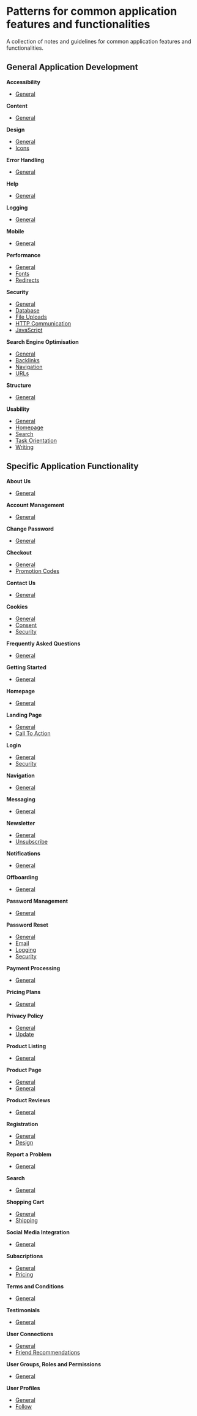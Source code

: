 # Patterns for common application features and functionalities

A collection of notes and guidelines for common application features and functionalities.

## General Application Development

**Accessibility**
- [General](https://github.com/sfvicente/PatternsForCommonApplicationFeaturesAndFunctionalities/blob/master/Docs/GeneralApplicationDevelopment/Accessibility/General.md)

**Content**
- [General](https://github.com/sfvicente/PatternsForCommonApplicationFeaturesAndFunctionalities/blob/master/Docs/GeneralApplicationDevelopment/Content/General.md)

**Design**
- [General](https://github.com/sfvicente/PatternsForCommonApplicationFeaturesAndFunctionalities/blob/master/Docs/GeneralApplicationDevelopment/Design/General.md)
- [Icons](https://github.com/sfvicente/PatternsForCommonApplicationFeaturesAndFunctionalities/blob/master/Docs/GeneralApplicationDevelopment/Design/Icons.md)

**Error Handling**
- [General](https://github.com/sfvicente/PatternsForCommonApplicationFeaturesAndFunctionalities/blob/master/Docs/GeneralApplicationDevelopment/ErrorHandling/General.md)

**Help**
- [General](https://github.com/sfvicente/PatternsForCommonApplicationFeaturesAndFunctionalities/blob/master/Docs/GeneralApplicationDevelopment/Help/General.md)

**Logging**
- [General](https://github.com/sfvicente/PatternsForCommonApplicationFeaturesAndFunctionalities/blob/master/Docs/GeneralApplicationDevelopment/Logging/General.md)

**Mobile**
- [General](https://github.com/sfvicente/PatternsForCommonApplicationFeaturesAndFunctionalities/blob/master/Docs/GeneralApplicationDevelopment/Mobile/General.md)

**Performance**
- [General](https://github.com/sfvicente/PatternsForCommonApplicationFeaturesAndFunctionalities/blob/master/Docs/GeneralApplicationDevelopment/Performance/General.md)
- [Fonts](https://github.com/sfvicente/PatternsForCommonApplicationFeaturesAndFunctionalities/blob/master/Docs/GeneralApplicationDevelopment/Performance/Fonts.md)
- [Redirects](https://github.com/sfvicente/PatternsForCommonApplicationFeaturesAndFunctionalities/blob/master/Docs/GeneralApplicationDevelopment/Performance/Redirects.md)

**Security**
- [General](https://github.com/sfvicente/PatternsForCommonApplicationFeaturesAndFunctionalities/blob/master/Docs/GeneralApplicationDevelopment/Security/General.md)
- [Database](https://github.com/sfvicente/PatternsForCommonApplicationFeaturesAndFunctionalities/blob/master/Docs/GeneralApplicationDevelopment/Security/Database.md)
- [File Uploads](https://github.com/sfvicente/PatternsForCommonApplicationFeaturesAndFunctionalities/blob/master/Docs/GeneralApplicationDevelopment/Security/FileUploads.md)
- [HTTP Communication](https://github.com/sfvicente/PatternsForCommonApplicationFeaturesAndFunctionalities/blob/master/Docs/GeneralApplicationDevelopment/Security/HttpCommunication.md)
- [JavaScript](https://github.com/sfvicente/PatternsForCommonApplicationFeaturesAndFunctionalities/blob/master/Docs/GeneralApplicationDevelopment/Security/JavaScript.md)

**Search Engine Optimisation**
- [General](https://github.com/sfvicente/PatternsForCommonApplicationFeaturesAndFunctionalities/blob/master/Docs/GeneralApplicationDevelopment/Seo/General.md)
- [Backlinks](https://github.com/sfvicente/PatternsForCommonApplicationFeaturesAndFunctionalities/blob/master/Docs/GeneralApplicationDevelopment/Seo/Backlinks.md)
- [Navigation](https://github.com/sfvicente/PatternsForCommonApplicationFeaturesAndFunctionalities/blob/master/Docs/GeneralApplicationDevelopment/Seo/Navigation.md)
- [URLs](https://github.com/sfvicente/PatternsForCommonApplicationFeaturesAndFunctionalities/blob/master/Docs/GeneralApplicationDevelopment/Seo/Urls.md)

**Structure**
- [General](https://github.com/sfvicente/PatternsForCommonApplicationFeaturesAndFunctionalities/blob/master/Docs/GeneralApplicationDevelopment/Structure/General.md)

**Usability**
- [General](https://github.com/sfvicente/PatternsForCommonApplicationFeaturesAndFunctionalities/blob/master/Docs/GeneralApplicationDevelopment/Usability/General.md)
- [Homepage](https://github.com/sfvicente/PatternsForCommonApplicationFeaturesAndFunctionalities/blob/master/Docs/GeneralApplicationDevelopment/Usability/Homepage.md)
- [Search](https://github.com/sfvicente/PatternsForCommonApplicationFeaturesAndFunctionalities/blob/master/Docs/GeneralApplicationDevelopment/Usability/Search.md)
- [Task Orientation](https://github.com/sfvicente/PatternsForCommonApplicationFeaturesAndFunctionalities/blob/master/Docs/GeneralApplicationDevelopment/Usability/TaskOrientation.md)
- [Writing](https://github.com/sfvicente/PatternsForCommonApplicationFeaturesAndFunctionalities/blob/master/Docs/GeneralApplicationDevelopment/Usability/Writing.md)

## Specific Application Functionality

**About Us**
- [General](https://github.com/sfvicente/PatternsForCommonApplicationFeaturesAndFunctionalities/blob/master/Docs/AboutUs/AboutUs-General.md)

**Account Management**
- [General](https://github.com/sfvicente/PatternsForCommonApplicationFeaturesAndFunctionalities/blob/master/Docs/SpecificApplicationFunctionality/AccountManagement/General.md)

**Change Password**
- [General](https://github.com/sfvicente/PatternsForCommonApplicationFeaturesAndFunctionalities/blob/master/Docs/SpecificApplicationFunctionality/ChangePassword/General.md)

**Checkout**
- [General](https://github.com/sfvicente/PatternsForCommonApplicationFeaturesAndFunctionalities/blob/master/Docs/SpecificApplicationFunctionality/Checkout/General.md)
- [Promotion Codes](https://github.com/sfvicente/PatternsForCommonApplicationFeaturesAndFunctionalities/blob/master/Docs/SpecificApplicationFunctionality/Checkout/PromotionCodes.md)

**Contact Us**
- [General](https://github.com/sfvicente/PatternsForCommonApplicationFeaturesAndFunctionalities/blob/master/Docs/SpecificApplicationFunctionality/ContactUs/General.md)

**Cookies**
- [General](https://github.com/sfvicente/PatternsForCommonApplicationFeaturesAndFunctionalities/blob/master/Docs/SpecificApplicationFunctionality/Cookies/General.md)
- [Consent](https://github.com/sfvicente/PatternsForCommonApplicationFeaturesAndFunctionalities/blob/master/Docs/SpecificApplicationFunctionality/Cookies/Consent.md)
- [Security](https://github.com/sfvicente/PatternsForCommonApplicationFeaturesAndFunctionalities/blob/master/Docs/SpecificApplicationFunctionality/Cookies/Security.md)

**Frequently Asked Questions**
- [General](https://github.com/sfvicente/PatternsForCommonApplicationFeaturesAndFunctionalities/blob/master/Docs/SpecificApplicationFunctionality/Faqs/General.md)

**Getting Started**
- [General](https://github.com/sfvicente/PatternsForCommonApplicationFeaturesAndFunctionalities/blob/master/Docs/SpecificApplicationFunctionality/GettingStarted/General.md)

**Homepage**
- [General](https://github.com/sfvicente/PatternsForCommonApplicationFeaturesAndFunctionalities/blob/master/Docs/SpecificApplicationFunctionality/Homepage/General.md)

**Landing Page**
- [General](https://github.com/sfvicente/PatternsForCommonApplicationFeaturesAndFunctionalities/blob/master/Docs/SpecificApplicationFunctionality/LandingPage/General.md)
- [Call To Action](https://github.com/sfvicente/PatternsForCommonApplicationFeaturesAndFunctionalities/blob/master/Docs/SpecificApplicationFunctionality/LandingPage/CallToAction.md)

**Login**
- [General](https://github.com/sfvicente/PatternsForCommonApplicationFeaturesAndFunctionalities/blob/master/Docs/SpecificApplicationFunctionality/Login/General.md)
- [Security](https://github.com/sfvicente/PatternsForCommonApplicationFeaturesAndFunctionalities/blob/master/Docs/SpecificApplicationFunctionality/Login/Security.md)

**Navigation**
- [General](https://github.com/sfvicente/PatternsForCommonApplicationFeaturesAndFunctionalities/blob/master/Docs/Navigation/Navigation-General.md)

**Messaging**
- [General](https://github.com/sfvicente/PatternsForCommonApplicationFeaturesAndFunctionalities/blob/master/Docs/Messaging/Messaging-General.md)

**Newsletter**
- [General](https://github.com/sfvicente/PatternsForCommonApplicationFeaturesAndFunctionalities/blob/master/Docs/Newsletter/Newsletter-General.md)
- [Unsubscribe](https://github.com/sfvicente/PatternsForCommonApplicationFeaturesAndFunctionalities/blob/master/Docs/Newsletter/Newsletter-Unsubscribe.md)

**Notifications**
- [General](https://github.com/sfvicente/PatternsForCommonApplicationFeaturesAndFunctionalities/blob/master/Docs/SpecificApplicationFunctionality/Notifications/General.md)

**Offboarding**
- [General](https://github.com/sfvicente/PatternsForCommonApplicationFeaturesAndFunctionalities/blob/master/Docs/SpecificApplicationFunctionality/Offboarding/General.md)

**Password Management**
- [General](https://github.com/sfvicente/PatternsForCommonApplicationFeaturesAndFunctionalities/blob/master/Docs/SpecificApplicationFunctionality/PasswordManagement/General.md)

**Password Reset**
- [General](https://github.com/sfvicente/PatternsForCommonApplicationFeaturesAndFunctionalities/blob/master/Docs/SpecificApplicationFunctionality/PasswordReset/General.md)
- [Email](https://github.com/sfvicente/PatternsForCommonApplicationFeaturesAndFunctionalities/blob/master/Docs/SpecificApplicationFunctionality/PasswordReset/Email.md)
- [Logging](https://github.com/sfvicente/PatternsForCommonApplicationFeaturesAndFunctionalities/blob/master/Docs/SpecificApplicationFunctionality/PasswordReset/Logging.md)
- [Security](https://github.com/sfvicente/PatternsForCommonApplicationFeaturesAndFunctionalities/blob/master/Docs/SpecificApplicationFunctionality/PasswordReset/Security.md)

**Payment Processing**
- [General](https://github.com/sfvicente/PatternsForCommonApplicationFeaturesAndFunctionalities/blob/master/Docs/PaymentProcessing/PaymentProcessing-General.md)

**Pricing Plans**
- [General](https://github.com/sfvicente/PatternsForCommonApplicationFeaturesAndFunctionalities/blob/master/Docs/SpecificApplicationFunctionality/PricingPlans/General.md)

**Privacy Policy**
- [General](https://github.com/sfvicente/PatternsForCommonApplicationFeaturesAndFunctionalities/blob/master/Docs/SpecificApplicationFunctionality/ProductListing/General.md)
- [Update](https://github.com/sfvicente/PatternsForCommonApplicationFeaturesAndFunctionalities/blob/master/Docs/SpecificApplicationFunctionality/ProductListing/Update.md)

**Product Listing**
- [General](https://github.com/sfvicente/PatternsForCommonApplicationFeaturesAndFunctionalities/blob/master/Docs/SpecificApplicationFunctionality/ProductListing/General.md)

**Product Page**
- [General](https://github.com/sfvicente/PatternsForCommonApplicationFeaturesAndFunctionalities/blob/master/Docs/SpecificApplicationFunctionality/ProductPage/General.md)
- [General](https://github.com/sfvicente/PatternsForCommonApplicationFeaturesAndFunctionalities/blob/master/Docs/SpecificApplicationFunctionality/ProductPage/CrossSelling.md)

**Product Reviews**
- [General](https://github.com/sfvicente/PatternsForCommonApplicationFeaturesAndFunctionalities/blob/master/Docs/SpecificApplicationFunctionality/ProductReviews/General.md)

**Registration**
- [General](https://github.com/sfvicente/PatternsForCommonApplicationFeaturesAndFunctionalities/blob/master/Docs/SpecificApplicationFunctionality/Registration/General.md)
- [Design](https://github.com/sfvicente/PatternsForCommonApplicationFeaturesAndFunctionalities/blob/master/Docs/SpecificApplicationFunctionality/Registration/Design.md)

**Report a Problem**
- [General](https://github.com/sfvicente/PatternsForCommonApplicationFeaturesAndFunctionalities/blob/master/Docs/SpecificApplicationFunctionality/ReportProblem/General.md)

**Search**
- [General](https://github.com/sfvicente/PatternsForCommonApplicationFeaturesAndFunctionalities/blob/master/Docs/SpecificApplicationFunctionality/Search/General.md)

**Shopping Cart**
- [General](https://github.com/sfvicente/PatternsForCommonApplicationFeaturesAndFunctionalities/blob/master/Docs/SpecificApplicationFunctionality/ShoppingCart/General.md)
- [Shipping](https://github.com/sfvicente/PatternsForCommonApplicationFeaturesAndFunctionalities/blob/master/Docs/SpecificApplicationFunctionality/ShoppingCart/Shipping.md)

**Social Media Integration**
- [General](https://github.com/sfvicente/PatternsForCommonApplicationFeaturesAndFunctionalities/blob/master/Docs/SpecificApplicationFunctionality/SocialMediaIntegration/General.md)

**Subscriptions**
- [General](https://github.com/sfvicente/PatternsForCommonApplicationFeaturesAndFunctionalities/blob/master/Docs/SpecificApplicationFunctionality/Subscriptions/General.md)
- [Pricing](https://github.com/sfvicente/PatternsForCommonApplicationFeaturesAndFunctionalities/blob/master/Docs/SpecificApplicationFunctionality/Subscriptions/Pricing.md)

**Terms and Conditions**
- [General](https://github.com/sfvicente/PatternsForCommonApplicationFeaturesAndFunctionalities/blob/master/Docs/SpecificApplicationFunctionality/TermsAndConditions/General.md)

**Testimonials**
- [General](https://github.com/sfvicente/PatternsForCommonApplicationFeaturesAndFunctionalities/blob/master/Docs/SpecificApplicationFunctionality/Testimonials/General.md)

**User Connections**
- [General](https://github.com/sfvicente/PatternsForCommonApplicationFeaturesAndFunctionalities/blob/master/Docs/SpecificApplicationFunctionality/UserConnections/General.md)
- [Friend Recommendations](https://github.com/sfvicente/PatternsForCommonApplicationFeaturesAndFunctionalities/blob/master/Docs/SpecificApplicationFunctionality/UserConnections/FriendRecommendations.md)

**User Groups, Roles and Permissions**
- [General](https://github.com/sfvicente/PatternsForCommonApplicationFeaturesAndFunctionalities/blob/master/Docs/SpecificApplicationFunctionality/UserGroups/General.md)

**User Profiles**
- [General](https://github.com/sfvicente/PatternsForCommonApplicationFeaturesAndFunctionalities/blob/master/Docs/SpecificApplicationFunctionality/UserProfiles/General.md)
- [Follow](https://github.com/sfvicente/PatternsForCommonApplicationFeaturesAndFunctionalities/blob/master/Docs/SpecificApplicationFunctionality/UserProfiles/Follow.md)

